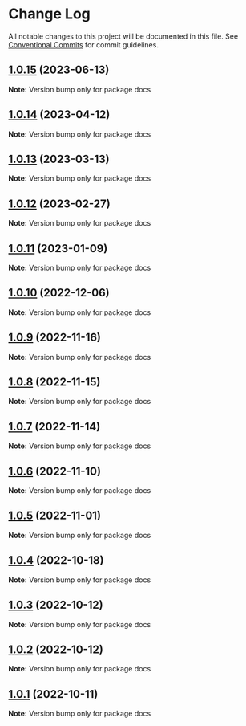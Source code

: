 # Change Log

All notable changes to this project will be documented in this file.
See [Conventional Commits](https://conventionalcommits.org) for commit guidelines.

## [1.0.15](https://github.com/toss/slash/compare/docs@1.0.14...docs@1.0.15) (2023-06-13)

**Note:** Version bump only for package docs





## [1.0.14](https://github.com/toss/slash/compare/docs@1.0.13...docs@1.0.14) (2023-04-12)

**Note:** Version bump only for package docs





## [1.0.13](https://github.com/toss/slash/compare/docs@1.0.12...docs@1.0.13) (2023-03-13)

**Note:** Version bump only for package docs





## [1.0.12](https://github.com/toss/slash/compare/docs@1.0.11...docs@1.0.12) (2023-02-27)

**Note:** Version bump only for package docs





## [1.0.11](https://github.com/toss/slash/compare/docs@1.0.10...docs@1.0.11) (2023-01-09)

**Note:** Version bump only for package docs





## [1.0.10](https://github.com/toss/slash/compare/docs@1.0.9...docs@1.0.10) (2022-12-06)

**Note:** Version bump only for package docs





## [1.0.9](https://github.com/toss/slash/compare/docs@1.0.8...docs@1.0.9) (2022-11-16)

**Note:** Version bump only for package docs





## [1.0.8](https://github.com/toss/slash/compare/docs@1.0.7...docs@1.0.8) (2022-11-15)

**Note:** Version bump only for package docs





## [1.0.7](https://github.com/toss/slash/compare/docs@1.0.6...docs@1.0.7) (2022-11-14)

**Note:** Version bump only for package docs





## [1.0.6](https://github.com/toss/slash/compare/docs@1.0.5...docs@1.0.6) (2022-11-10)

**Note:** Version bump only for package docs





## [1.0.5](https://github.com/toss/slash/compare/docs@1.0.4...docs@1.0.5) (2022-11-01)

**Note:** Version bump only for package docs





## [1.0.4](https://github.com/toss/slash/compare/docs@1.0.3...docs@1.0.4) (2022-10-18)

**Note:** Version bump only for package docs





## [1.0.3](https://github.com/toss/slash/compare/docs@1.0.2...docs@1.0.3) (2022-10-12)

**Note:** Version bump only for package docs





## [1.0.2](https://github.com/toss/slash/compare/docs@1.0.1...docs@1.0.2) (2022-10-12)

**Note:** Version bump only for package docs





## [1.0.1](https://github.com/toss/slash/compare/docs@1.0.0...docs@1.0.1) (2022-10-11)

**Note:** Version bump only for package docs
